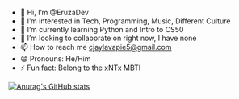 - 👋 Hi, I’m @EruzaDev
- 👀 I’m interested in Tech, Programming, Music, Different Culture
- 🌱 I’m currently learning Python and Intro to CS50
- 💞️ I’m looking to collaborate on right now, I have none
- 📫 How to reach me cjaylavapie5@gmail.com
- 😄 Pronouns: He/Him
- ⚡ Fun fact: Belong to the xNTx MBTI 

<!---
EruzaDev/EruzaDev is a ✨ special ✨ repository because its `README.md` (this file) appears on your GitHub profile.
You can click the Preview link to take a look at your changes.
--->

[![Anurag's GitHub stats](https://github-readme-stats.vercel.app/api?username=EruzaDev)](https://github.com/EruzaDev/github-readme-stats)
